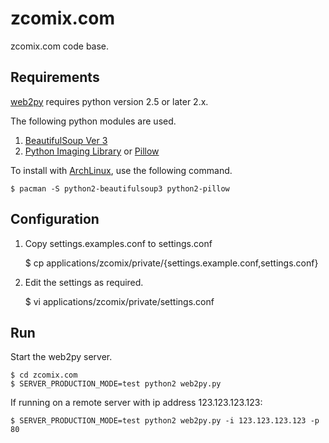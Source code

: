 zcomix.com
==========

zcomix.com code base.

Requirements
------------

[web2py](http://web2py.com "web2py") requires python version 2.5 or later 2.x. 

The following python modules are used.

1. [BeautifulSoup Ver 3](http://www.crummy.com/software/BeautifulSoup/index.html "Beautiful Soup")
2. [Python Imaging Library](http://pythonware.com/products/pil/ "Python Imaging Library (PIL)") or [Pillow](https://github.com/python-imaging/Pillow "Pillow on github.com")


To install with [ArchLinux](http://www.archlinux.com), use the following command.

    $ pacman -S python2-beautifulsoup3 python2-pillow


Configuration
-------------

1. Copy settings.examples.conf to settings.conf

    $ cp applications/zcomix/private/{settings.example.conf,settings.conf}


2. Edit the settings as required.

    $ vi applications/zcomix/private/settings.conf


Run
---

Start the web2py server.

    $ cd zcomix.com
    $ SERVER_PRODUCTION_MODE=test python2 web2py.py 

If running on a remote server with ip address 123.123.123.123:

    $ SERVER_PRODUCTION_MODE=test python2 web2py.py -i 123.123.123.123 -p 80
